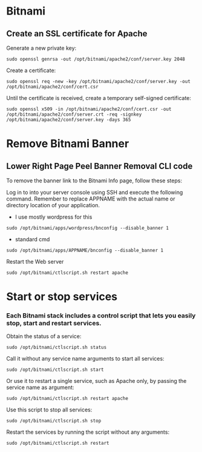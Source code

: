 # Bitnami 
## Create an SSL certificate for Apache

Generate a new private key:
```
sudo openssl genrsa -out /opt/bitnami/apache2/conf/server.key 2048
```

Create a certificate:
```
sudo openssl req -new -key /opt/bitnami/apache2/conf/server.key -out /opt/bitnami/apache2/conf/cert.csr
```

Until the certificate is received, create a temporary self-signed certificate:
```
sudo openssl x509 -in /opt/bitnami/apache2/conf/cert.csr -out /opt/bitnami/apache2/conf/server.crt -req -signkey /opt/bitnami/apache2/conf/server.key -days 365
```

# Remove Bitnami Banner 
## Lower Right Page Peel Banner Removal CLI code
To remove the banner link to the Bitnami Info page, follow these steps:

Log in to into your server console using SSH and execute the following command. Remember to replace APPNAME with the actual name or directory location of your application.
- I use mostly wordpress for this 
```
sudo /opt/bitnami/apps/wordpress/bnconfig --disable_banner 1
```
- standard cmd
```
sudo /opt/bitnami/apps/APPNAME/bnconfig --disable_banner 1
```
Restart the Web server
```
sudo /opt/bitnami/ctlscript.sh restart apache
```

# Start or stop services

### Each Bitnami stack includes a control script that lets you easily stop, start and restart services.

Obtain the status of a service:
```
sudo /opt/bitnami/ctlscript.sh status
```

Call it without any service name arguments to start all services:
```
sudo /opt/bitnami/ctlscript.sh start
```

Or use it to restart a single service, such as Apache only, by passing the service name as argument:
```
sudo /opt/bitnami/ctlscript.sh restart apache
```

Use this script to stop all services:
```
sudo /opt/bitnami/ctlscript.sh stop
```

Restart the services by running the script without any arguments:
```
sudo /opt/bitnami/ctlscript.sh restart
```
